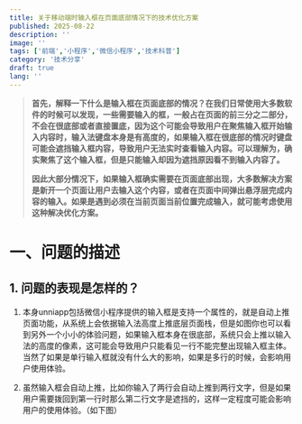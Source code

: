 ```yaml
---
title: 关于移动端时输入框在页面底部情况下的技术优化方案
published: 2025-08-22
description: ''
image: ''
tags: ['前端','小程序','微信小程序','技术科普']
category: '技术分享'
draft: true 
lang: ''
---
```


> **首先，解释一下什么是输入框在页面底部的情况？在我们日常使用大多数软件的时候可以发现，一些需要输入的框，一般占在页面的前三分之二部分，不会在很底部或者直接置底，因为这个可能会导致用户在聚焦输入框开始输入内容时，输入法键盘本身是有高度的，如果输入框在很底部的情况时键盘可能会遮挡输入框内容，导致用户无法实时查看输入内容。可以理解为，确实聚焦了这个输入框，但是只能输入却因为遮挡原因看不到输入内容了。**
> 
> **因此大部分情况下，如果输入框确实需要在页面底部出现，大多数解决方案是新开一个页面让用户去输入这个内容，或者在页面中间弹出悬浮层完成内容的输入。如果是遇到必须在当前页面当前位置完成输入，就可能考虑使用这种解决优化方案。**

# 一、问题的描述

## 1. 问题的表现是怎样的？

1. 本身unniapp包括微信小程序提供的输入框是支持一个属性的，就是自动上推页面功能，从系统上会依据输入法高度上推底层页面栈，但是如图你也可以看到另外一个小小的体验问题，如果输入框本身在很底部，系统只会上推以输入法的高度的像素，这可能会导致用户只能看见一行不能完整出现输入框主体。当然了如果是单行输入框就没有什么大的影响，如果是多行的时候，会影响用户使用体验。

2. 虽然输入框会自动上推，比如你输入了两行会自动上推到两行文字，但是如果用户需要拨回到第一行时那么第二行文字是遮挡的，这样一定程度可能会影响用户的使用体验。（如下图）

